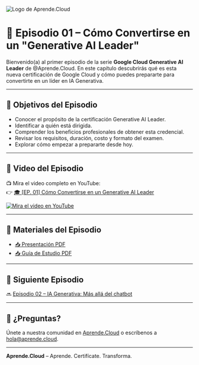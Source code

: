 ![Logo de Aprende.Cloud](https://media.licdn.com/dms/image/v2/D4E0BAQEcS_NueMRdKg/company-logo_200_200/company-logo_200_200/0/1720507130557/aprende_cloud_logo?e=1753315200&v=beta&t=4h0PIMDcupaxj_IH6IkyNkzja5ElsqWlyCQuPppjVwY)

# 📘 Episodio 01 – Cómo Convertirse en un "Generative AI Leader"

Bienvenido(a) al primer episodio de la serie **Google Cloud Generative AI Leader** de @Aprende.Cloud. En este capítulo descubrirás qué es esta nueva certificación de Google Cloud y cómo puedes prepararte para convertirte en un líder en IA Generativa.

---

## 🎯 Objetivos del Episodio

- Conocer el propósito de la certificación Generative AI Leader.
- Identificar a quién está dirigida.
- Comprender los beneficios profesionales de obtener esta credencial.
- Revisar los requisitos, duración, costo y formato del examen.
- Explorar cómo empezar a prepararte desde hoy.

---

## 🎥 Video del Episodio

📺 Mira el video completo en YouTube:  
👉 [🎓 [EP. 01] Cómo Convertirse en un Generative AI Leader](https://www.youtube.com/watch?v=rVoZCRg24HM)

[![Mira el video en YouTube](https://img.youtube.com/vi/rVoZCRg24HM/0.jpg)](https://www.youtube.com/watch?v=rVoZCRg24HM)


---

## 📄 Materiales del Episodio

- [📥 Presentación PDF](./presentacion.pdf)
- [📥 Guía de Estudio PDF](./guia-de-estudio.pdf)

---

## 🧭 Siguiente Episodio

🔜 [Episodio 02 – IA Generativa: Más allá del chatbot](../ep-02-crt-gcp-generative-ai-leader-aprendecloud/)

---

## 💬 ¿Preguntas?

Únete a nuestra comunidad en [Aprende.Cloud](https://www.youtube.com/@AprendeCloud) o escríbenos a hola@aprende.cloud.

---

**Aprende.Cloud** – Aprende. Certifícate. Transforma.
